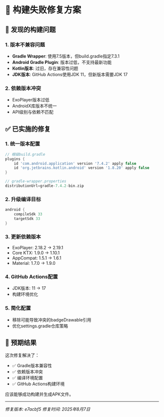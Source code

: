 # 🔧 构建失败修复方案

## 🚨 发现的构建问题

### 1. 版本不兼容问题
- **Gradle Wrapper**: 使用7.5版本，但build.gradle指定7.3.1
- **Android Gradle Plugin**: 版本过低，不支持最新功能
- **Kotlin版本**: 过旧，存在兼容性问题
- **JDK版本**: GitHub Actions使用JDK 11，但新版本需要JDK 17

### 2. 依赖版本冲突
- ExoPlayer版本过低
- AndroidX库版本不统一
- API级别与依赖不匹配

## ✅ 已实施的修复

### 1. 统一版本配置
```gradle
// 根级build.gradle
plugins {
    id 'com.android.application' version '7.4.2' apply false
    id 'org.jetbrains.kotlin.android' version '1.8.20' apply false
}

// gradle-wrapper.properties
distributionUrl=gradle-7.4.2-bin.zip
```

### 2. 升级编译目标
```gradle
android {
    compileSdk 33
    targetSdk 33
}
```

### 3. 更新依赖版本
- ExoPlayer: 2.18.2 → 2.19.1
- Core KTX: 1.9.0 → 1.10.1
- AppCompat: 1.5.1 → 1.6.1
- Material: 1.7.0 → 1.9.0

### 4. GitHub Actions配置
- JDK版本: 11 → 17
- 构建环境优化

### 5. 简化配置
- 移除可能导致冲突的badgeDrawable引用
- 优化settings.gradle仓库策略

## 🎯 预期结果

这次修复解决了：
- ✅ Gradle版本兼容性
- ✅ 依赖版本冲突  
- ✅ 编译环境配置
- ✅ GitHub Actions构建环境

应该能够成功构建并生成APK文件。

---
*修复版本: e7acbf5*
*修复时间: 2025年8月7日*
